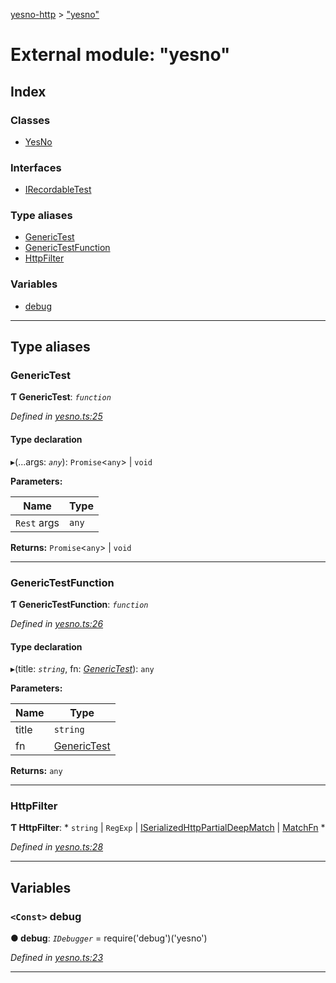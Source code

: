 [yesno-http](../README.md) > ["yesno"](../modules/_yesno_.md)

# External module: "yesno"

## Index

### Classes

* [YesNo](../classes/_yesno_.yesno.md)

### Interfaces

* [IRecordableTest](../interfaces/_yesno_.irecordabletest.md)

### Type aliases

* [GenericTest](_yesno_.md#generictest)
* [GenericTestFunction](_yesno_.md#generictestfunction)
* [HttpFilter](_yesno_.md#httpfilter)

### Variables

* [debug](_yesno_.md#debug)

---

## Type aliases

<a id="generictest"></a>

###  GenericTest

**Ƭ GenericTest**: *`function`*

*Defined in [yesno.ts:25](https://github.com/FormidableLabs/yesno/blob/61f406a/src/yesno.ts#L25)*

#### Type declaration
▸(...args: *`any`*):  `Promise`<`any`> &#124; `void`

**Parameters:**

| Name | Type |
| ------ | ------ |
| `Rest` args | `any` |

**Returns:**  `Promise`<`any`> &#124; `void`

___
<a id="generictestfunction"></a>

###  GenericTestFunction

**Ƭ GenericTestFunction**: *`function`*

*Defined in [yesno.ts:26](https://github.com/FormidableLabs/yesno/blob/61f406a/src/yesno.ts#L26)*

#### Type declaration
▸(title: *`string`*, fn: *[GenericTest](_yesno_.md#generictest)*): `any`

**Parameters:**

| Name | Type |
| ------ | ------ |
| title | `string` |
| fn | [GenericTest](_yesno_.md#generictest) |

**Returns:** `any`

___
<a id="httpfilter"></a>

###  HttpFilter

**Ƭ HttpFilter**: * `string` &#124; `RegExp` &#124; [ISerializedHttpPartialDeepMatch](../interfaces/_filtering_matcher_.iserializedhttppartialdeepmatch.md) &#124; [MatchFn](_filtering_matcher_.md#matchfn)
*

*Defined in [yesno.ts:28](https://github.com/FormidableLabs/yesno/blob/61f406a/src/yesno.ts#L28)*

___

## Variables

<a id="debug"></a>

### `<Const>` debug

**● debug**: *`IDebugger`* =  require('debug')('yesno')

*Defined in [yesno.ts:23](https://github.com/FormidableLabs/yesno/blob/61f406a/src/yesno.ts#L23)*

___

